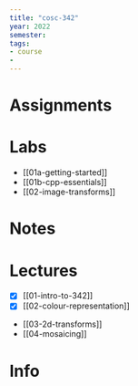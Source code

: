 ```yaml
---
title: "cosc-342"
year: 2022
semester: 
tags: 
- course
- 
---
```

# Assignments

# Labs

- [[01a-getting-started]]
- [[01b-cpp-essentials]]
- [[02-image-transforms]]

# Notes

# Lectures
- [x] [[01-intro-to-342]]
- [x] [[02-colour-representation]]
- [[03-2d-transforms]]
- [[04-mosaicing]]

# Info

